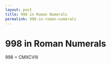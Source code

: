 ```yaml
---
layout: post
title: 998 in Roman Numerals
permalink: 998-in-roman-numerals
---
```


# 998 in Roman Numerals

998 = CMXCVIII
